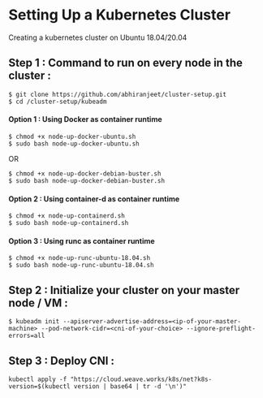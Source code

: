 # Setting Up a Kubernetes Cluster
Creating a kubernetes cluster on Ubuntu 18.04/20.04

## Step 1 : Command to run on every node in the cluster :
```
$ git clone https://github.com/abhiranjeet/cluster-setup.git
$ cd /cluster-setup/kubeadm
```
#### Option 1 : Using Docker as container runtime
```
$ chmod +x node-up-docker-ubuntu.sh
$ sudo bash node-up-docker-ubuntu.sh
```
OR
```
$ chmod +x node-up-docker-debian-buster.sh
$ sudo bash node-up-docker-debian-buster.sh
```

#### Option 2 : Using container-d as container runtime
```
$ chmod +x node-up-containerd.sh
$ sudo bash node-up-containerd.sh
```

#### Option 3 : Using runc as container runtime
```
$ chmod +x node-up-runc-ubuntu-18.04.sh
$ sudo bash node-up-runc-ubuntu-18.04.sh
```

## Step 2 : Initialize your cluster on your master node / VM :
```
$ kubeadm init --apiserver-advertise-address=<ip-of-your-master-machine> --pod-network-cidr=<cni-of-your-choice> --ignore-preflight-errors=all
```

## Step 3 : Deploy CNI :
```
kubectl apply -f "https://cloud.weave.works/k8s/net?k8s-version=$(kubectl version | base64 | tr -d '\n')"
```
